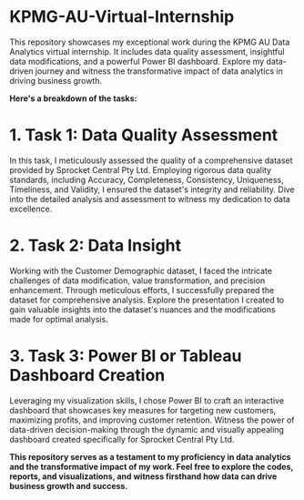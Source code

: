 # KPMG-AU-Virtual-Internship
This repository showcases my exceptional work during the KPMG AU Data Analytics virtual internship. It includes data quality assessment, insightful data modifications, and a powerful Power BI dashboard. Explore my data-driven journey and witness the transformative impact of data analytics in driving business growth.

**Here's a breakdown of the tasks:**

# 1. Task 1: Data Quality Assessment
In this task, I meticulously assessed the quality of a comprehensive dataset provided by Sprocket Central Pty Ltd. Employing rigorous data quality standards, including Accuracy, Completeness, Consistency, Uniqueness, Timeliness, and Validity, I ensured the dataset's integrity and reliability. Dive into the detailed analysis and assessment to witness my dedication to data excellence.

# 2. Task 2: Data Insight
Working with the Customer Demographic dataset, I faced the intricate challenges of data modification, value transformation, and precision enhancement. Through meticulous efforts, I successfully prepared the dataset for comprehensive analysis. Explore the presentation I created to gain valuable insights into the dataset's nuances and the modifications made for optimal analysis.

# 3. Task 3: Power BI or Tableau Dashboard Creation
Leveraging my visualization skills, I chose Power BI to craft an interactive dashboard that showcases key measures for targeting new customers, maximizing profits, and improving customer retention. Witness the power of data-driven decision-making through the dynamic and visually appealing dashboard created specifically for Sprocket Central Pty Ltd.

**This repository serves as a testament to my proficiency in data analytics and the transformative impact of my work. Feel free to explore the codes, reports, and visualizations, and witness firsthand how data can drive business growth and success.**
